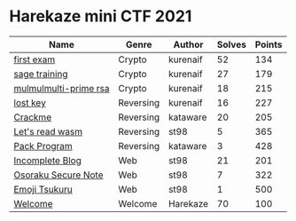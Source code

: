 # Harekaze mini CTF 2021

|Name|Genre|Author|Solves|Points|
|----|-----|------|------|------|
|[first exam](crypto/first_exam/)|Crypto|kurenaif|52|134|
|[sage training](crypto/sage_training/)|Crypto|kurenaif|27|179|
|[mulmulmulti-prime rsa](crypto/mulmulmulti-prime_rsa/)|Crypto|kurenaif|18|215|
|[lost key](crypto/lost_key/)|Reversing|kurenaif|16|227|
|[Crackme](rev/crackme/)|Reversing|kataware|20|205|
|[Let's read wasm](rev/lets-read-wasm/)|Reversing|st98|5|365|
|[Pack Program](rev/pack-program/)|Reversing|kataware|3|428|
|[Incomplete Blog](web/incomplete-blog/)|Web|st98|21|201|
|[Osoraku Secure Note](web/osoraku-secure-note/)|Web|st98|7|322|
|[Emoji Tsukuru](web/emoji-tsukuru/)|Web|st98|1|500|
|[Welcome](welcome/welcome/)|Welcome|Harekaze|70|100|